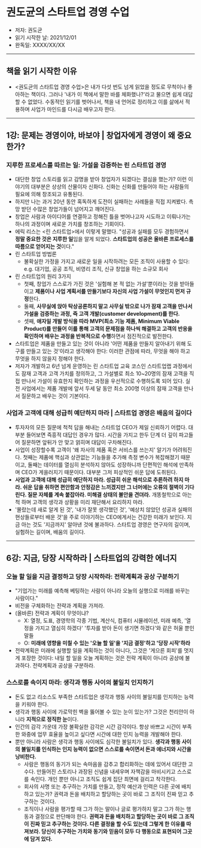 # 권도균의 스타트업 경영 수업
- 저자: 권도균
- 읽기 시작한 날: 2021/12/01
- 완독일: XXXX/XX/XX

---
## 책을 읽기 시작한 이유
- <권도균의 스타트업 경영 수업>은 내가 다섯 번도 넘게 읽었을 정도로 무척이나 좋아하는 책이다. 그러나 '내가 이 책에서 말한 바를 체화했나?'라고 물으면 쉽게 대답할 수 없었다. 수동적인 읽기를 벗어나서, 책을 내 언어로 정리하고 이를 삶에서 적용하며 사업가 마인드를 다시금 배우고자 한다.

---

## 1강: 문제는 경영이야, 바보야 | 창업자에게 경영이 왜 중요한가?

### 지루한 프로세스를 따르는 일: 가설을 검증하는 린 스타트업 경영
- 대단한 창업 스토리를 읽고 감명을 받아 창업자가 되겠다는 결심을 했는가? 이런 이야기의 대부분은 상상의 산물이자 신화다. 신화는 신화를 만들어야 하는 사람들의 필요에 의해 창조되고 유통된다.
- 하지만 나는 과거 20년 동안 혹독하게 도전이 실패하는 사례들을 직접 지켜봤다. 촉망 받던 수많은 창업가들이 넘어지고 깨어진다. 
- 창업은 사람과 아이디어를 연결하고 정해진 틀을 벗어나고자 시도하고 이뤄나가는 하나의 과정이며 새로운 가치를 창조하는 기회이다.
- 에릭 리스는 <린 스타트업>에서 이렇게 말했다. "성공과 실패를 모두 경험하면서 **정말 중요한 것은 지루한 일**임을 알게 되었다. **스타트업의 성공은 올바른 프로세스를 따름으로 얻어지는 것**이다."
- 린 스타트업 방법론
    - 불확실한 가정을 가지고 새로운 일을 시작하려는 모든 조직이 사용할 수 있다: e.g. 대기업, 공공 조직, 비영리 조직, 신규 창업을 하는 소규모 회사
- 린 스타트업의 원리 3가지
    - 첫째, 창업가 스스로가 가진 것은 '실험해 본 적 없는 가설'뿐이라는 것을 받아들이고 **제품이나 사업 계획서를 만들기보다 자신의 사업 가설이 무엇인지 먼저 규정**한다.
    - 둘째, **사무실에 앉아 탁상공론하지 말고 사무실 밖으로 나가 잠재 고객을 만나서 가설을 검증하는 과정, 즉 고객 개발(customer development)를 한다.**
    - 셋째, **애자일 개발 방식을 따라 MVP(최소 기능 제품, Minimum Viable Product)를 만들어 이를 통해 고객의 문제점을 하나씩 해결하고 고객의 반응을 확인하며 배우는 과정을 반복적으로 수행**하면서 점진적으로 발전한다.
- 스타트업은 제품을 만들고 있는 것이 아니라 '어떤 제품을 만들지 알아내기 위해 도구를 만들고 있는 것'이라고 생각해야 한다: 이러한 관점에 따라, 무엇을 해야 하고 무엇을 하지 않을지 정해야 한다.
- 저자가 개발하고 6년 넘게 운영하는 린 스타트업 교육 코스인 스타트업랩 과정에서도 잠재 고객과 고객 가치를 정의하고, 그 가설별로 최소 10~20명의 잠재 고객을 직접 만나서 가설이 유효한지 확인하는 과정을 우선적으로 수행하도록 되어 있다. 실전 사업에서는 제품 개발에 앞서 두세 달 동안 최소 200명 이상의 잠재 고객을 만나서 질문하고 배우는 것이 기본이다.

### 사업과 고객에 대해 성급히 예단하지 마라 | 스타트업 경영은 배움의 길이다
- 투자자의 모든 질문에 척척 답을 해내는 스타트업 CEO가 제일 신뢰하기 어렵다. 대부분 들어보면 즉흥적 대답인 경우가 많다. 시간을 가지고 한두 단계 더 깊이 파고들어 질문하면 앞뒤가 안 맞고 얽히며 대답이 구차해진다.
- 사업이 성장할수록 고객이 '왜 자사의 제품 혹은 서비스를 쓰는지' 알기가 어려워진다. 첫째는 제품에 핵심과 상관없는 기능들을 추가해 측정 변수가 복잡해졌기 때문이고, 둘째는 데이터를 열심히 분석하지 않아도 성장하니까 단편적인 해석에 만족하며 CEO가 게을러지기 때문이다. 대부분 그저 피상적인 쉬운 답에 도취된다.
- **사업과 고객에 대해 성급히 예단하지 마라. 성급히 쉬운 해석으로 추론하려 하지 마라. 쉬운 답을 취하면 편안함과 안정감은 느끼겠지만 그 너머에는 오류의 절벽이 기다린다. 질문 자체를 계속 붙잡아라. 미해결 상태의 불안을 견뎌라.** 개똥철학으로 아는 척 하며 고객의 생각과 상황을 미리 재단해서 요리하지 마라. 
- '몰랐는데 새로 알게 된 것', '내가 잘못 생각했던 것', '예상치 않았던 성공과 실패의 현상들로부터 배운 것'을 주로 이야기하는 CEO에게서는 건강한 미래가 보인다. 지금 아는 것도 '지금까지' 알아낸 것에 불과하다. 스타트업 경영은 연구자의 길이며, 실험하는 길이며, 배움의 길이다.

---
## 6강: 지금, 당장 시작하라 | 스타트업의 강력한 에너지

### 오늘 할 일을 지금 결정하고 당장 시작하라: 전략계획과 공상 구분하기
- "기업가는 미래를 예측해 베팅하는 사람이 아니라 오늘의 실행으로 미래를 바꾸는 사람이다."
- 비전을 구체화하는 전략과 계획을 가져라.
- (올바른) 전략과 계획이 무엇이냐?
    - X: 열정, 도표, 경영학의 각종 기법, 계산식, 컴퓨터 시뮬레이션, 미래 예측, '열정을 가지고 열심히 하겠다' '투자를 받아 돈이 생기면 하겠다'와 같은 허울 뿐인 말들
    - O: **미래에 영향을 미칠 수 있는 '오늘 할 일'을 '지금 결정'하고 '당장 시작'하라**
- 전략계획은 미래에 실행할 일을 계획하는 것이 아니다, 그것은 '게으른 회피'를 멋지게 포장한 것이다: 내일 할 일을 오늘 계획하는 것은 전략 계획이 아니라 공상에 불과하다. 전략계획과 공상을 구분하라.

### 스스로를 속이지 마라: 생각과 행동 사이의 불일치 인지하기
- 돈도 없고 리소스도 부족한 스타트업은 생각과 행동 사이의 불일치를 인지하는 능력을 키워야 한다. 
- 생각과 행동 사이에 가로막힌 벽을 뚫어볼 수 있는 눈이 있는가? 그것은 천리안이 아니라 **지적으로 정직한 눈**이다.
- 인간의 감각 가운데 가장 불확실한 감각은 시간 감각이다. 항상 바쁘고 시간이 부족한 와중에 업무 효율을 높이고 싶다면 시간에 대한 인지 능력을 개발해야 한다.
- 뿐만 아니라 사람은 생각과 행동 사이에도 심각한 불일치가 있다. **생각과 행동 사이의 불일치를 인식하는 인지 능력이 없으면 스스로를 속이면서 돈과 에너지와 시간을 낭비한다.**
    - 사람은 행동의 동기가 되는 속마음을 감추고 합리화하는 데에 있어서 대단한 고수다. 만들어진 스토리나 과장된 신념을 내세우며 자책감을 마비시키고 스스로를 속인다. 개인 뿐만 아니고 조직도 쉽게 집단 최면에 걸리고 착각한다.
    - 회사의 사명 또는 추구하는 가치를 만들고, 정작 예산과 인력은 다른 곳에 배치하고 있는가? 권력과 돈을 배치하고 할당하는 곳이 바로 그 조직이 진짜 믿고 추구하는 것이다.
    - 조직이나 사람을 평가할 때 그가 하는 말이나 글로 평가하지 말고 그가 하는 행동과 결정으로 판단해야 한다. **권력과 돈을 배치하고 할당하는 곳이 바로 그 조직이 진짜 믿고 추구하는 것이다. 다른 결정을 할 수도 있는데 그렇게 한 이유를 따져보라. 당신이 추구하는 가치와 동기와 믿음이 모두 다 행동으로 표현되어 그곳에 담겨 있다.**
